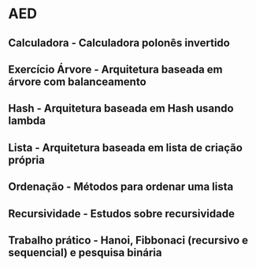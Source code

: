 # AED

## Calculadora - Calculadora polonês invertido
## Exercício Árvore - Arquitetura baseada em árvore com balanceamento
## Hash - Arquitetura baseada em Hash usando lambda
## Lista - Arquitetura baseada em lista de criação própria
## Ordenação - Métodos para ordenar uma lista
## Recursividade - Estudos sobre recursividade
## Trabalho prático - Hanoi, Fibbonaci (recursivo e sequencial) e pesquisa binária
